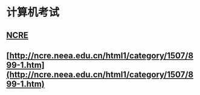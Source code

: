 # 计算机考试

## [NCRE](http://ncre.neea.edu.cn/)

## [http://ncre.neea.edu.cn/html1/category/1507/899-1.htm](http://ncre.neea.edu.cn/html1/category/1507/899-1.htm)
